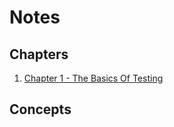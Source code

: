 # Notes

## Chapters
1. [Chapter 1 - The Basics Of Testing](/Notes/Chhapter%20Notes/CH1.md)

## Concepts
